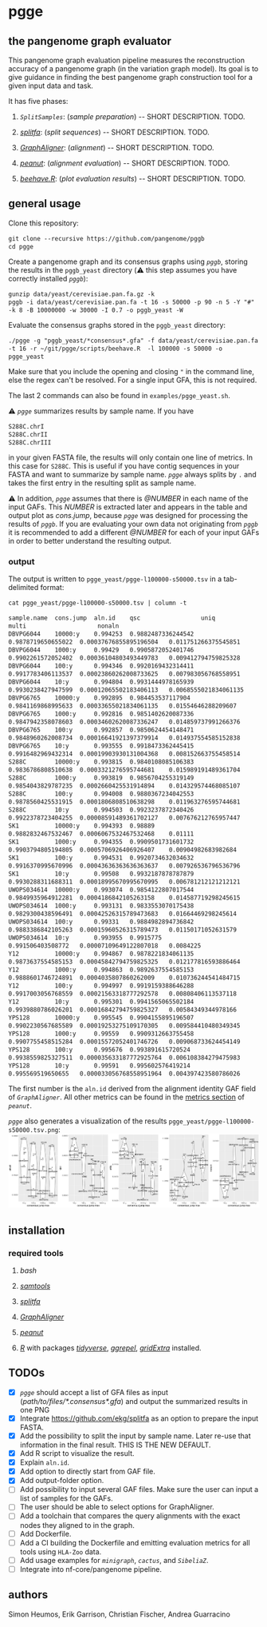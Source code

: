 # pgge

## the pangenome graph evaluator

This pangenome graph evaluation pipeline measures the reconstruction accuracy of a pangenome graph (in the variation graph model).
Its goal is to give guidance in finding the best pangenome graph construction tool for a given input data and task.

It has five phases:

1. _`SplitSamples`_: (*sample preparation*) -- SHORT DESCRIPTION. TODO.

2. _[splitfa](https://github.com/ekg/splitfa)_: (*split sequences*) -- SHORT DESCRIPTION. TODO.

3. _[GraphAligner](https://github.com/maickrau/GraphAligner)_: (*alignment*) -- SHORT DESCRIPTION. TODO.

4. _[peanut](https://github.com/subwaystation/rs-peanut)_: (*alignment evaluation*) -- SHORT DESCRIPTION. TODO.

5. _[beehave.R](https://github.com/pangenome/pgge/tree/master/scripts/beehave.R)_: (*plot evaluation results*) -- SHORT DESCRIPTION. TODO.

## general usage

Clone this repository:

```
git clone --recursive https://github.com/pangenome/pggb
cd pgge
```

Create a pangenome graph and its consensus graphs using _`pggb`_, storing the results in the `pggb_yeast` directory (:warning:
this step assumes you have correctly installed _`pggb`_):

```
gunzip data/yeast/cerevisiae.pan.fa.gz -k
pggb -i data/yeast/cerevisiae.pan.fa -t 16 -s 50000 -p 90 -n 5 -Y "#" -k 8 -B 10000000 -w 30000 -I 0.7 -o pggb_yeast -W
```

Evaluate the consensus graphs stored in the `pggb_yeast` directory:
```
./pgge -g "pggb_yeast/*consensus*.gfa" -f data/yeast/cerevisiae.pan.fa  -t 16 -r ~/git/pgge/scripts/beehave.R  -l 100000 -s 50000 -o pgge_yeast
```
Make sure that you include the opening and closing `"` in the command line, else the regex can't be resolved. For a single
input GFA, this is not required.

The last 2 commands can also be found in `examples/pgge_yeast.sh`.

:warning: _`pgge`_ summarizes results by sample name. If you have
```
S288C.chrI
S288C.chrII
S288C.chrIII
```
in your given FASTA file, the results will only contain one line of metrics. In this case for `S288C`. This is useful if
you have contig sequences in your FASTA and want to summarize by sample name. _`pgge`_ always splits by `.` and takes the
first entry in the resulting split as sample name. 

:warning: In addition, _`pgge`_ assumes that there is *@NUMBER* in each name of the input GAFs. This *NUMBER* is extracted
later and appears in the table and output plot as *cons.jump*, because _`pgge`_ was designed for processing the results
of _`pggb`_. If you are evaluating your own data not originating from _`pggb`_ it is recommended to add a different *@NUMBER*
for each of your input GAFs in order to better understand the resulting output.

### output

The output is written to `pgge_yeast/pgge-l100000-s50000.tsv` in a tab-delimited format:
```
cat pgge_yeast/pgge-l100000-s50000.tsv | column -t
```
```
sample.name  cons.jump  aln.id    qsc                 uniq                multi                    nonaln
DBVPG6044    10000:y    0.994253  0.9882487336244542  0.9878719650655022  0.00037676855895196504   0.011751266375545851
DBVPG6044    1000:y     0.99429   0.9905872052401746  0.9902261572052402  0.00036104803493449783   0.009412794759825328
DBVPG6044    100:y      0.994346  0.9920169432314411  0.9917783406113537  0.00023860262008733625   0.007983056768558951
DBVPG6044    10:y       0.994804  0.9931444978165939  0.9930238427947599  0.00012065502183406113   0.0068555021834061135
DBVPG6765    10000:y    0.992895  0.984453537117904   0.9841169868995633  0.00033655021834061135   0.01554646288209607
DBVPG6765    1000:y     0.992816  0.9851402620087336  0.9847942358078603  0.00034602620087336247   0.014859737991266376
DBVPG6765    100:y      0.992857  0.9850624454148471  0.9848960262008734  0.00016641921397379914   0.014937554585152838
DBVPG6765    10:y       0.993555  0.9918473362445415  0.9916482969432314  0.00019903930131004368   0.008152663755458514
S288C        10000:y    0.993815  0.9840108085106383  0.9836786808510638  0.0003321276595744681    0.015989191489361704
S288C        1000:y     0.993819  0.9856704255319149  0.9854043829787235  0.0002660425531914894    0.014329574468085107
S288C        100:y      0.994008  0.9880367234042553  0.9878560425531915  0.0001806808510638298    0.011963276595744681
S288C        10:y       0.994503  0.9923237872340426  0.9922378723404255  0.00008591489361702127   0.007676212765957447
SK1          10000:y    0.994393  0.98889             0.9882832467532467  0.0006067532467532468    0.01111
SK1          1000:y     0.994355  0.9909501731601732  0.9903794805194805  0.0005706926406926407    0.00904982683982684
SK1          100:y      0.994531  0.9920734632034632  0.9916370995670996  0.00043636363636363637   0.007926536796536796
SK1          10:y       0.99508   0.9932187878787879  0.9930288311688311  0.00018995670995670995   0.006781212121212121
UWOPS034614  10000:y    0.993074  0.9854122807017544  0.9849935964912281  0.0004186842105263158    0.014587719298245615
UWOPS034614  1000:y     0.993131  0.9833553070175438  0.9829300438596491  0.00042526315789473683   0.01664469298245614
UWOPS034614  100:y      0.99331   0.9884982894736842  0.9883386842105263  0.00015960526315789473   0.01150171052631579
UWOPS034614  10:y       0.993955  0.9915775           0.991506403508772   0.00007109649122807018   0.0084225
Y12          10000:y    0.994867  0.9878221834061135  0.9873637554585153  0.00045842794759825325   0.012177816593886464
Y12          1000:y     0.994863  0.9892637554585153  0.9888601746724891  0.0004035807860262009    0.010736244541484715
Y12          100:y      0.994997  0.9919159388646288  0.9917003056768559  0.00021563318777292578   0.00808406113537118
Y12          10:y       0.995301  0.9941565065502184  0.9939880786026201  0.00016842794759825327   0.00584349344978166
YPS128       10000:y    0.995545  0.9904155895196507  0.9902230567685589  0.00019253275109170305   0.009584410480349345
YPS128       1000:y     0.99559   0.9909312663755458  0.9907755458515284  0.00015572052401746726   0.009068733624454149
YPS128       100:y      0.995676  0.993891615720524   0.9938559825327511  0.000035633187772925764  0.006108384279475983
YPS128       10:y       0.99591   0.995602576419214   0.995569519650655   0.000033056768558951964  0.004397423580786026
```

The first number is the `aln.id` derived from the alignment identity GAF field of _`GraphAligner`_. All other metrics can
be found in the [metrics section](https://github.com/pangenome/rs-peanut#metrics) of _`peanut`_.

_`pgge`_ also generates a visualization of the results `pgge_yeast/pgge-l100000-s50000.tsv.png`:
![pgge_yeast.sh](examples/pgge-l100000-s50000.tsv.png)

## installation

### required tools
1. _bash_

2. _[samtools](http://www.htslib.org/)_

3. _[splitfa](https://github.com/ekg/splitfa)_

4. _[GraphAligner](https://github.com/maickrau/GraphAligner)_

5. _[peanut](https://github.com/subwaystation/rs-peanut)_

6. _[R](https://www.r-project.org/)_ with packages _[tidyverse](https://www.tidyverse.org/)_, _[ggrepel](https://www.rdocumentation.org/packages/ggrepel/versions/0.9.1)_, _[gridExtra](https://www.rdocumentation.org/packages/gridExtra/versions/2.3)_ installed.

## TODOs
- [x] _`pgge`_ should accept a list of GFA files as input (_path/to/files/\*.consensus\*.gfa_) and output the summarized results in one PNG
- [x] Integrate https://github.com/ekg/splitfa as an option to prepare the input FASTA.
- [x] Add the possibility to split the input by sample name. Later re-use that information in the final result. THIS IS THE NEW DEFAULT. 
- [x] Add R script to visualize the result.
- [x] Explain `aln.id`.
- [x] Add option to directly start from GAF file.
- [x] Add output-folder option.
- [ ] Add possibility to input several GAF files. Make sure the user can input a list of samples for the GAFs.
- [ ] The user should be able to select options for GraphAligner.
- [ ] Add a toolchain that compares the query alignments with the exact nodes they aligned to in the graph.
- [ ] Add Dockerfile.
- [ ] Add a CI building the Dockerfile and emitting evaluation metrics for all tools using `HLA-Zoo` data.
- [ ] Add usage examples for _`minigraph`_, _`cactus`_, and _`SibeliaZ`_.
- [ ] Integrate into nf-core/pangenome pipeline.

## authors

Simon Heumos, Erik Garrison, Christian Fischer, Andrea Guarracino